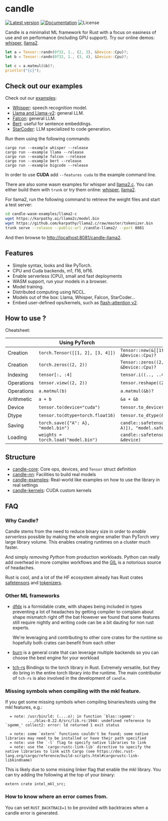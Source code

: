 # candle
[![Latest version](https://img.shields.io/crates/v/candle-core.svg)](https://crates.io/crates/candle-core)
[![Documentation](https://docs.rs/candle-core/badge.svg)](https://docs.rs/candle-core)
![License](https://img.shields.io/crates/l/candle-core.svg)

Candle is a minimalist ML framework for Rust with a focus on easiness of use and
on performance (including GPU support). Try our online demos: 
[whisper](https://huggingface.co/spaces/lmz/candle-whisper),
[llama2](https://huggingface.co/spaces/lmz/candle-llama2).

```rust
let a = Tensor::randn(0f32, 1., (2, 3), &Device::Cpu)?;
let b = Tensor::randn(0f32, 1., (3, 4), &Device::Cpu)?;

let c = a.matmul(&b)?;
println!("{c}");
```

## Check out our examples

Check out our [examples](./candle-examples/examples/):

- [Whisper](./candle-examples/examples/whisper/): speech recognition model.
- [Llama and Llama-v2](./candle-examples/examples/llama/): general LLM.
- [Falcon](./candle-examples/examples/falcon/): general LLM.
- [Bert](./candle-examples/examples/bert/): useful for sentence embeddings.
- [StarCoder](./candle-examples/examples/bigcode/): LLM specialized to code
  generation.

Run them using the following commands:
```
cargo run --example whisper --release
cargo run --example llama --release
cargo run --example falcon --release
cargo run --example bert --release
cargo run --example bigcode --release
```

In order to use **CUDA** add `--features cuda` to the example command line.

There are also some wasm examples for whisper and
[llama2.c](https://github.com/karpathy/llama2.c). You can either build them with
`trunk` or try them online:
[whisper](https://huggingface.co/spaces/lmz/candle-whisper),
[llama2](https://huggingface.co/spaces/lmz/candle-llama2).

For llama2, run the following command to retrieve the weight files and start a
test server:
```bash
cd candle-wasm-examples/llama2-c
wget https://karpathy.ai/llama2c/model.bin
wget https://github.com/karpathy/llama2.c/raw/master/tokenizer.bin
trunk serve --release --public-url /candle-llama2/ --port 8081
```
And then browse to
[http://localhost:8081/candle-llama2](http://localhost:8081/candle-llama2).

<!--- ANCHOR: features --->

## Features

- Simple syntax, looks and like PyTorch.
- CPU and Cuda backends, m1, f16, bf16.
- Enable serverless (CPU), small and fast deployments
- WASM support, run your models in a browser.
- Model training.
- Distributed computing using NCCL.
- Models out of the box: Llama, Whisper, Falcon, StarCoder...
- Embed user-defined ops/kernels, such as [flash-attention
  v2](https://github.com/LaurentMazare/candle/blob/89ba005962495f2bfbda286e185e9c3c7f5300a3/candle-flash-attn/src/lib.rs#L152).

<!--- ANCHOR_END: features --->

## How to use ?

<!--- ANCHOR: cheatsheet --->
Cheatsheet:

|            | Using PyTorch                            | Using Candle                                                     |
|------------|------------------------------------------|------------------------------------------------------------------|
| Creation   | `torch.Tensor([[1, 2], [3, 4]])`         | `Tensor::new(&[[1f32, 2.]], [3., 4.]], &Device::Cpu)?`           |
| Creation   | `torch.zeros((2, 2))`                    | `Tensor::zeros((2, 2), DType::F32, &Device::Cpu)?`               |
| Indexing   | `tensor[:, :4]`                          | `tensor.i((.., ..4))?`                                           |
| Operations | `tensor.view((2, 2))`                    | `tensor.reshape((2, 2))?`                                        |
| Operations | `a.matmul(b)`                            | `a.matmul(&b)?`                                                  |
| Arithmetic | `a + b`                                  | `&a + &b`                                                        |
| Device     | `tensor.to(device="cuda")`               | `tensor.to_device(&Device::Cuda(0))?`                            |
| Dtype      | `tensor.to(dtype=torch.float16)`         | `tensor.to_dtype(&DType::F16)?`                                  |
| Saving     | `torch.save({"A": A}, "model.bin")`      | `candle::safetensors::save(&HashMap::from([("A", A)]), "model.safetensors")?` |
| Loading    | `weights = torch.load("model.bin")`      | `candle::safetensors::load("model.safetensors", &device)`        |

<!--- ANCHOR_END: cheatsheet --->


## Structure

- [candle-core](./candle-core): Core ops, devices, and `Tensor` struct definition
- [candle-nn](./candle-nn/): Facilities to build real models
- [candle-examples](./candle-examples/): Real-world like examples on how to use the library in real settings
- [candle-kernels](./candle-kernels/): CUDA custom kernels



## FAQ

### Why Candle?

Candle stems from the need to reduce binary size in order to *enable serverless*
possible by making the whole engine smaller than PyTorch very large library volume.
This enables creating runtimes on a cluster much faster.

And simply *removing Python* from production workloads.
Python can really add overhead in more complex workflows and the [GIL](https://www.backblaze.com/blog/the-python-gil-past-present-and-future/) is a notorious source of headaches.

Rust is cool, and a lot of the HF ecosystem already has Rust crates [safetensors](https://github.com/huggingface/safetensors) and [tokenizers](https://github.com/huggingface/tokenizers).


### Other ML frameworks

- [dfdx](https://github.com/coreylowman/dfdx) is a formidable crate, with shapes being included
  in types preventing a lot of headaches by getting compiler to complain about shape mismatch right off the bat
  However we found that some features still require nightly and writing code can be a bit dauting for non rust experts.

  We're leveraging and contributing to other core crates for the runtime so hopefully both crates can benefit from each
  other

- [burn](https://github.com/burn-rs/burn) is a general crate that can leverage multiple backends so you can choose the best
  engine for your workload

- [tch-rs](https://github.com/LaurentMazare/tch-rs.git) Bindings to the torch library in Rust. Extremely versatile, but they 
  do bring in the entire torch library into the runtime. The main contributor of `tch-rs` is also involved in the development
  of `candle`.

### Missing symbols when compiling with the mkl feature.

If you get some missing symbols when compiling binaries/tests using the mkl
features, e.g.:
```
  = note: /usr/bin/ld: (....o): in function `blas::sgemm':
          .../blas-0.22.0/src/lib.rs:1944: undefined reference to `sgemm_' collect2: error: ld returned 1 exit status

  = note: some `extern` functions couldn't be found; some native libraries may need to be installed or have their path specified
  = note: use the `-l` flag to specify native libraries to link
  = note: use the `cargo:rustc-link-lib` directive to specify the native libraries to link with Cargo (see https://doc.rust-lang.org/cargo/reference/build-scripts.html#cargorustc-link-libkindname)
```

This is likely due to some missing linker flag that enable the mkl library. You
can try adding the following at the top of your binary:
```
extern crate intel_mkl_src;
```

### How to know where an error comes from.

You can set `RUST_BACKTRACE=1` to be provided with backtraces when a candle
error is generated.

